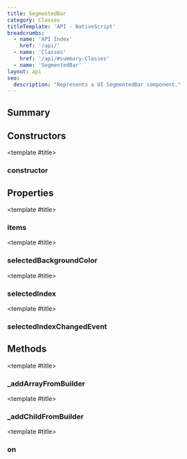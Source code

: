 ```yaml
---
title: SegmentedBar
category: Classes
titleTemplate: 'API - NativeScript'
breadcrumbs: 
  - name: 'API Index'
    href: '/api/'
  - name: 'Classes'
    href: '/api/#summary-Classes'
  - name: 'SegmentedBar'
layout: api
seo:
  description: "Represents a UI SegmentedBar component."
---
```


<!-- This page is auto generated, do not edit manually. -->
<!-- Run "yarn generate:api-docs" to regenerate -->

<script setup lang="ts">
  import { provide } from "vue";
  import API_DATA from "./SegmentedBar.data.json";
  
  provide('API_DATA', API_DATA);
</script>

<APIRefHierarchy v-once />

<APIRefComment commentBase64="eyJibG9ja1RhZ3MiOltdLCJtb2RpZmllclRhZ3MiOnt9LCJzdW1tYXJ5IjpbeyJraW5kIjoidGV4dCIsInRleHQiOiJSZXByZXNlbnRzIGEgVUkgU2VnbWVudGVkQmFyIGNvbXBvbmVudC4ifV19" v-once />

## <Heading ignore>Summary</Heading>

<APIRefSummary v-once />

## Constructors

<div class="">

<APIRef for="24340" v-once>

<template #title>

### constructor

</template>

</APIRef>

</div>

## Properties

<div class="">

<APIRef for="24344" v-once>

<template #title>

### items

</template>

</APIRef>

</div>

<div class="">

<APIRef for="24343" v-once>

<template #title>

### selectedBackgroundColor

</template>

</APIRef>

</div>

<div class="">

<APIRef for="24342" v-once>

<template #title>

### selectedIndex

</template>

</APIRef>

</div>

<div class="isPublic isStatic">

<APIRef for="24260" v-once>

<template #title>

### selectedIndexChangedEvent

</template>

</APIRef>

</div>

## Methods

<div class="isPublic">

<APIRef for="24364" v-once>

<template #title>

### _addArrayFromBuilder

</template>

</APIRef>

</div>

<div class="isPublic">

<APIRef for="24360" v-once>

<template #title>

### _addChildFromBuilder

</template>

</APIRef>

</div>

<div class="">

<APIRef for="24345" v-once>

<template #title>

### on

</template>

</APIRef>

</div>
